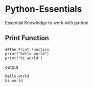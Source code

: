 # Python-Essentials
Essential Knowledge to work with python

## Print Function

    ##The Print Function
    print("hello world")
    print('hi world')
output

    hello world
    hi world
